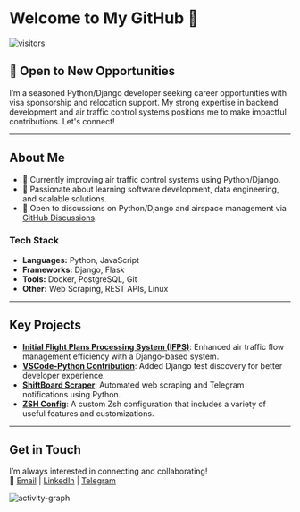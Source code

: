 # Welcome to My GitHub 👋

![visitors](https://visitor-badge.laobi.icu/badge?page_id=mh-firouzjah.mh-firouzjah)

## 🚀 Open to New Opportunities  
I’m a seasoned Python/Django developer seeking career opportunities with visa sponsorship and relocation support. My strong expertise in backend development and air traffic control systems positions me to make impactful contributions. Let's connect!

---

## About Me
- 🔭 Currently improving air traffic control systems using Python/Django.
- 🌱 Passionate about learning software development, data engineering, and scalable solutions.
- 💬 Open to discussions on Python/Django and airspace management via [GitHub Discussions](https://github.com/mh-firozujah/mh-firozujah/issues).

### Tech Stack
- **Languages:** Python, JavaScript  
- **Frameworks:** Django, Flask  
- **Tools:** Docker, PostgreSQL, Git  
- **Other:** Web Scraping, REST APIs, Linux  

---

## Key Projects
- **[Initial Flight Plans Processing System (IFPS)](#)**: Enhanced air traffic flow management efficiency with a Django-based system.  
- **[VSCode-Python Contribution](https://github.com/microsoft/vscode-python/compare/main...mh-firouzjah:vscode-python:mh-firouzjah-patch-v2)**: Added Django test discovery for better developer experience.  
- **[ShiftBoard Scraper](https://github.com/mh-firouzjah/shiftboard_scrapper)**: Automated web scraping and Telegram notifications using Python.  
- **[ZSH Config](https://github.com/mh-firouzjah/zsh-config)**: A custom Zsh configuration that includes a variety of useful features and customizations.

---

## Get in Touch
I’m always interested in connecting and collaborating!  
📧 [Email](mailto:mh.firouzjah@gmail.com) | [LinkedIn](https://www.linkedin.com/in/mh-firouzjah) | [Telegram](https://t.me/mh_firouzjah)

![activity-graph](https://github-readme-activity-graph.vercel.app/graph?username=mh-firouzjah&theme=react-dark&bg_color=20232a&hide_border=true)
